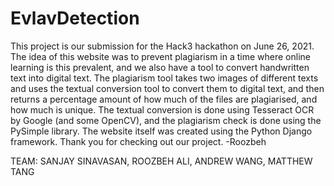 # EvlavDetection

This project is our submission for the Hack3 hackathon on June 26, 2021. The idea of this website was to prevent plagiarism 
in a time where online learning is this prevalent, and we also have a tool to convert handwritten text into digital text. The
plagiarism tool takes two images of different texts and uses the textual conversion tool to convert them to digital text,
and then returns a percentage amount of how much of the files are plagiarised, and how much is unique. The textual conversion 
is done using Tesseract OCR by Google (and some OpenCV), and the plagiarism check is done using the PySimple library. The
website itself was created using the Python Django framework. Thank you for checking out our project. -Roozbeh

TEAM: SANJAY SINAVASAN,
      ROOZBEH ALI,
      ANDREW WANG,
      MATTHEW TANG
